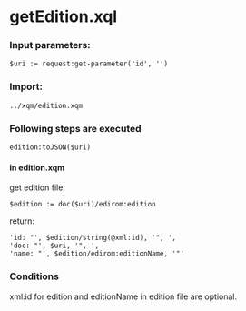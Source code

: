 # getEdition.xql
### Input parameters:
```
$uri := request:get-parameter('id', '')
```
### Import:
```
../xqm/edition.xqm
```
### Following steps are executed
```
edition:toJSON($uri)
```

#### in edition.xqm
get edition file:
```
$edition := doc($uri)/edirom:edition
```
return:
```
'id: "', $edition/string(@xml:id), '", ',
'doc: "', $uri, '", ',
'name: "', $edition/edirom:editionName, '"'
```
### Conditions
xml:id for edition and editionName in edition file are optional.

